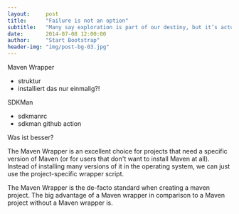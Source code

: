 ```yaml
---
layout:     post
title:      "Failure is not an option"
subtitle:   "Many say exploration is part of our destiny, but it’s actually our duty to future generations."
date:       2014-07-08 12:00:00
author:     "Start Bootstrap"
header-img: "img/post-bg-03.jpg"
---
```


Maven Wrapper 
- struktur
- installiert das nur einmalig?!

SDKMan 
- sdkmanrc
- sdkman github action

Was ist besser? 

The Maven Wrapper is an excellent choice for projects that need a specific version of Maven (or for users that don't want to install Maven at all). Instead of installing many versions of it in the operating system, we can just use the project-specific wrapper script.

The Maven Wrapper is the de-facto standard when creating a maven project. 
The big advantage of a Maven wrapper in comparison to a Maven project without a Maven wrapper is.
